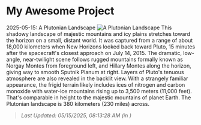 # My Awesome Project

<!-- APOD Start -->
2025-05-15: A Plutonian Landscape
![A Plutonian Landscape](https://apod.nasa.gov/apod/image/2505/Pluto-Mountains-Plains9-17-15_1024.jpg)
This shadowy landscape of majestic mountains and icy plains stretches toward the horizon on a small, distant world. It was captured from a range of about 18,000 kilometers when New Horizons looked back toward Pluto, 15 minutes after the spacecraft's closest approach on July 14, 2015. The dramatic, low-angle, near-twilight scene follows rugged mountains formally known as Norgay Montes from foreground left, and Hillary Montes along the horizon, giving way to smooth Sputnik Planum at right. Layers of Pluto's tenuous atmosphere are also revealed in the backlit view. With a strangely familiar appearance, the frigid terrain likely includes ices of nitrogen and carbon monoxide with water-ice mountains rising up to 3,500 meters (11,000 feet). That's comparable in height to the majestic mountains of planet Earth. The Plutonian landscape is 380 kilometers (230 miles) across.
> _Last Updated: 05/15/2025, 08:13:28 AM (in )_
<!-- APOD End -->
